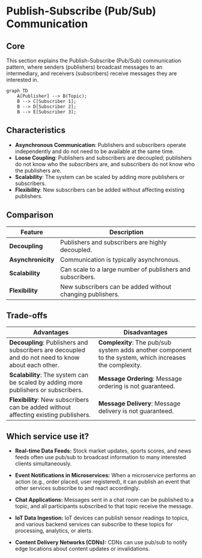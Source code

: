 # Publish-Subscribe (Pub/Sub) Communication

## Core

This section explains the Publish-Subscribe (Pub/Sub) communication pattern, where senders (publishers) broadcast messages to an intermediary, and receivers (subscribers) receive messages they are interested in.

```mermaid
graph TD
    A[Publisher] --> B(Topic);
    B --> C[Subscriber 1];
    B --> D[Subscriber 2];
    B --> E[Subscriber 3];
```


## Characteristics

-   **Asynchronous Communication**: Publishers and subscribers operate independently and do not need to be available at the same time.
-   **Loose Coupling**: Publishers and subscribers are decoupled; publishers do not know who the subscribers are, and subscribers do not know who the publishers are.
-   **Scalability**: The system can be scaled by adding more publishers or subscribers.
-   **Flexibility**: New subscribers can be added without affecting existing publishers.

## Comparison

| Feature | Description |
|---|---|
| **Decoupling** | Publishers and subscribers are highly decoupled. |
| **Asynchronicity** | Communication is typically asynchronous. |
| **Scalability** | Can scale to a large number of publishers and subscribers. |
| **Flexibility** | New subscribers can be added without changing publishers. |

## Trade-offs

| Advantages | Disadvantages |
|---|---|
| **Decoupling**: Publishers and subscribers are decoupled and do not need to know about each other. | **Complexity**: The pub/sub system adds another component to the system, which increases the complexity. |
| **Scalability**: The system can be scaled by adding more publishers or subscribers. | **Message Ordering**: Message ordering is not guaranteed. |
| **Flexibility**: New subscribers can be added without affecting existing publishers. | **Message Delivery**: Message delivery is not guaranteed. |

## Which service use it?



-   **Real-time Data Feeds:** Stock market updates, sports scores, and news feeds often use pub/sub to broadcast information to many interested clients simultaneously.

-   **Event Notifications in Microservices:** When a microservice performs an action (e.g., order placed, user registered), it can publish an event that other services subscribe to and react accordingly.

-   **Chat Applications:** Messages sent in a chat room can be published to a topic, and all participants subscribed to that topic receive the message.

-   **IoT Data Ingestion:** IoT devices can publish sensor readings to topics, and various backend services can subscribe to these topics for processing, analytics, or alerts.

-   **Content Delivery Networks (CDNs):** CDNs can use pub/sub to notify edge locations about content updates or invalidations.
